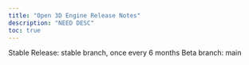```yaml
---
title: "Open 3D Engine Release Notes"
description: "NEED DESC"
toc: true
---
```


Stable Release: stable branch, once every 6 months
Beta branch: main
